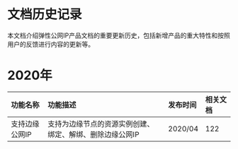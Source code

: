 # 文档历史记录

本文档介绍弹性公网IP产品文档的重要更新历史，包括新增产品的重大特性和按照用户的反馈进行内容的更新等。



# 2020年
| 功能名称 | 功能描述 | 发布时间 | 相关文档
| :---------------| :--------------|:------------|:--------
|支持边缘公网IP|支持为边缘节点的资源实例创建、绑定、解绑、删除边缘公网IP|2020/04|122
